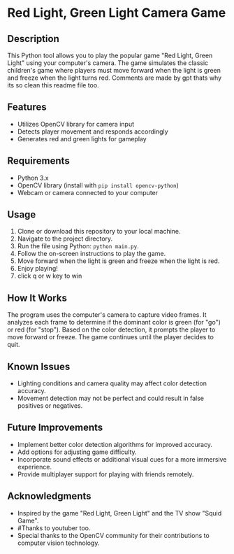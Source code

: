 # Red Light, Green Light Camera Game

## Description
This Python tool allows you to play the popular game "Red Light, Green Light" using your computer's camera. The game simulates the classic children's game where players must move forward when the light is green and freeze when the light turns red.
Comments are made by gpt thats why its so clean this readme file too.

## Features
- Utilizes OpenCV library for camera input
- Detects player movement and responds accordingly
- Generates red and green lights for gameplay

## Requirements
- Python 3.x
- OpenCV library (install with `pip install opencv-python`)
- Webcam or camera connected to your computer

## Usage
1. Clone or download this repository to your local machine.
2. Navigate to the project directory.
3. Run the file using Python: `python main.py`.
4. Follow the on-screen instructions to play the game.
5. Move forward when the light is green and freeze when the light is red.
6. Enjoy playing!
7. click q or w key to win

## How It Works
The program uses the computer's camera to capture video frames. It analyzes each frame to determine if the dominant color is green (for "go") or red (for "stop"). Based on the color detection, it prompts the player to move forward or freeze. The game continues until the player decides to quit.

## Known Issues
- Lighting conditions and camera quality may affect color detection accuracy.
- Movement detection may not be perfect and could result in false positives or negatives.

## Future Improvements
- Implement better color detection algorithms for improved accuracy.
- Add options for adjusting game difficulty.
- Incorporate sound effects or additional visual cues for a more immersive experience.
- Provide multiplayer support for playing with friends remotely.

## Acknowledgments
- Inspired by the game "Red Light, Green Light" and the TV show "Squid Game".
- #Thanks to youtuber too.
- Special thanks to the OpenCV community for their contributions to computer vision technology.
